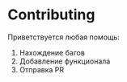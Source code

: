 # Contributing
Приветствуется любая помощь:
1. Нахождение багов
2. Добавление функционала
3. Отправка PR